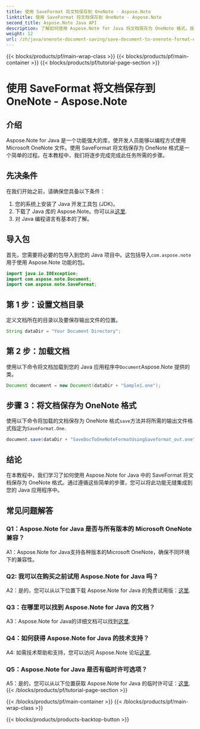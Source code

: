 ```yaml
---
title: 使用 SaveFormat 将文档保存到 OneNote - Aspose.Note
linktitle: 使用 SaveFormat 将文档保存到 OneNote - Aspose.Note
second_title: Aspose.Note Java API
description: 了解如何使用 Aspose.Note for Java 将文档保存为 OneNote 格式。按照此分步教程无缝集成到您的 Java 应用程序中。
weight: 12
url: /zh/java/onenote-document-saving/save-document-to-onenote-format-using-saveformat/
---
```


{{< blocks/products/pf/main-wrap-class >}}
{{< blocks/products/pf/main-container >}}
{{< blocks/products/pf/tutorial-page-section >}}

# 使用 SaveFormat 将文档保存到 OneNote - Aspose.Note

## 介绍

Aspose.Note for Java 是一个功能强大的库，使开发人员能够以编程方式使用 Microsoft OneNote 文件。使用 SaveFormat 将文档保存为 OneNote 格式是一个简单的过程。在本教程中，我们将逐步完成完成此任务所需的步骤。

## 先决条件

在我们开始之前，请确保您具备以下条件：

1. 您的系统上安装了 Java 开发工具包 (JDK)。
2. 下载了 Java 库的 Aspose.Note。你可以从[这里](https://releases.aspose.com/note/java/).
3. 对 Java 编程语言有基本的了解。

## 导入包

首先，您需要将必要的包导入到您的 Java 项目中。这包括导入`com.aspose.note`用于使用 Aspose.Note 功能的包。

```java
import java.io.IOException;
import com.aspose.note.Document;
import com.aspose.note.SaveFormat;
```

## 第 1 步：设置文档目录

定义文档所在的目录以及要保存输出文件的位置。

```java
String dataDir = "Your Document Directory";
```

## 第 2 步：加载文档

使用以下命令将文档加载到您的 Java 应用程序中`Document`Aspose.Note 提供的类。

```java
Document document = new Document(dataDir + "Sample1.one");
```

## 步骤 3：将文档保存为 OneNote 格式

使用以下命令将加载的文档保存为 OneNote 格式`save`方法并将所需的输出文件格式指定为`SaveFormat.One`.

```java
document.save(dataDir + "SaveDocToOneNoteFormatUsingSaveformat_out.one", SaveFormat.One);
```

## 结论

在本教程中，我们学习了如何使用 Aspose.Note for Java 中的 SaveFormat 将文档保存为 OneNote 格式。通过遵循这些简单的步骤，您可以将此功能无缝集成到您的 Java 应用程序中。

## 常见问题解答

### Q1：Aspose.Note for Java 是否与所有版本的 Microsoft OneNote 兼容？

A1：Aspose.Note for Java支持各种版本的Microsoft OneNote，确保不同环境下的兼容性。

### Q2: 我可以在购买之前试用 Aspose.Note for Java 吗？

 A2：是的，您可以从以下位置下载 Aspose.Note for Java 的免费试用版：[这里](https://releases.aspose.com/).

### Q3：在哪里可以找到 Aspose.Note for Java 的文档？

 A3：Aspose.Note for Java的详细文档可以找到[这里](https://reference.aspose.com/note/java/).

### Q4：如何获得 Aspose.Note for Java 的技术支持？

 A4: 如需技术帮助和支持，您可以访问 Aspose.Note 论坛[这里](https://forum.aspose.com/c/note/28).

### Q5：Aspose.Note for Java 是否有临时许可选项？

 A5：是的，您可以从以下位置获取 Aspose.Note for Java 的临时许可证：[这里](https://purchase.aspose.com/temporary-license/).
{{< /blocks/products/pf/tutorial-page-section >}}

{{< /blocks/products/pf/main-container >}}
{{< /blocks/products/pf/main-wrap-class >}}

{{< blocks/products/products-backtop-button >}}
